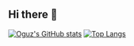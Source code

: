 ## Hi there 👋

[![Oguz's GitHub stats](https://github-readme-stats.vercel.app/api?username=oguzerkara&show_icons=true&theme=tokyonight=prs,issues,contribs&card_width=400)](https://github.com/oguzerkara/github-readme-stats) [![Top Langs](https://github-readme-stats.vercel.app/api/top-langs/?username=oguzerkara&layout=compact&theme=tokyonight_width=300)](https://github.com/oguzerkara/github-readme-stats)


<!--
**oguzerkara/oguzerkara** is a ✨ _special_ ✨ repository because its `README.md` (this file) appears on your GitHub profile.

Here are some ideas to get you started:

- 🔭 I’m currently working on ...
- 🌱 I’m currently learning ...
- 👯 I’m looking to collaborate on ...
- 🤔 I’m looking for help with ...
- 💬 Ask me about ...
- 📫 How to reach me: ...
- 😄 Pronouns: ...
- ⚡ Fun fact: ...
-->
